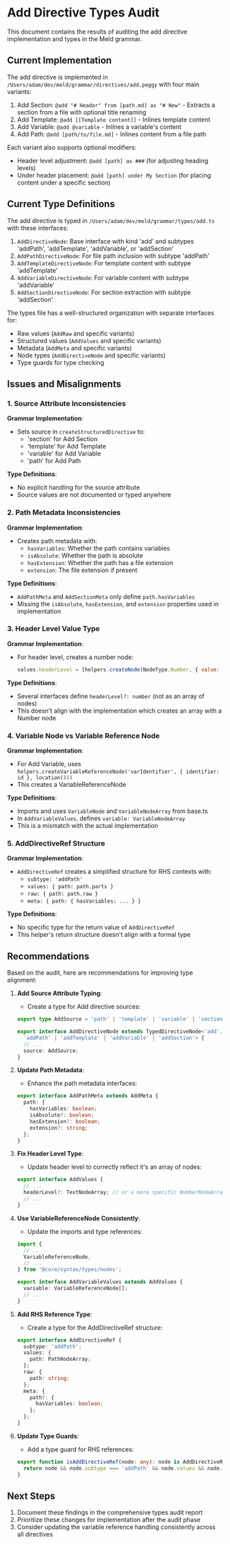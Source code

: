 # Add Directive Types Audit

This document contains the results of auditing the add directive implementation and types in the Meld grammar.

## Current Implementation

The add directive is implemented in `/Users/adam/dev/meld/grammar/directives/add.peggy` with four main variants:

1. Add Section: `@add "# Header" from [path.md] as "# New"` - Extracts a section from a file with optional title renaming
2. Add Template: `@add [[Template content]]` - Inlines template content
3. Add Variable: `@add @variable` - Inlines a variable's content
4. Add Path: `@add [path/to/file.md]` - Inlines content from a file path

Each variant also supports optional modifiers:
- Header level adjustment: `@add [path] as ###` (for adjusting heading levels)
- Under header placement: `@add [path] under My Section` (for placing content under a specific section)

## Current Type Definitions

The add directive is typed in `/Users/adam/dev/meld/grammar/types/add.ts` with these interfaces:

1. `AddDirectiveNode`: Base interface with kind 'add' and subtypes 'addPath', 'addTemplate', 'addVariable', or 'addSection'
2. `AddPathDirectiveNode`: For file path inclusion with subtype 'addPath'
3. `AddTemplateDirectiveNode`: For template content with subtype 'addTemplate'
4. `AddVariableDirectiveNode`: For variable content with subtype 'addVariable'
5. `AddSectionDirectiveNode`: For section extraction with subtype 'addSection'

The types file has a well-structured organization with separate interfaces for:
- Raw values (`AddRaw` and specific variants)
- Structured values (`AddValues` and specific variants)
- Metadata (`AddMeta` and specific variants)
- Node types (`AddDirectiveNode` and specific variants)
- Type guards for type checking

## Issues and Misalignments

### 1. Source Attribute Inconsistencies

**Grammar Implementation**:
- Sets source in `createStructuredDirective` to:
  - 'section' for Add Section
  - 'template' for Add Template
  - 'variable' for Add Variable
  - 'path' for Add Path

**Type Definitions**:
- No explicit handling for the source attribute
- Source values are not documented or typed anywhere

### 2. Path Metadata Inconsistencies

**Grammar Implementation**:
- Creates path metadata with:
  - `hasVariables`: Whether the path contains variables
  - `isAbsolute`: Whether the path is absolute
  - `hasExtension`: Whether the path has a file extension
  - `extension`: The file extension if present

**Type Definitions**:
- `AddPathMeta` and `AddSectionMeta` only define `path.hasVariables`
- Missing the `isAbsolute`, `hasExtension`, and `extension` properties used in implementation

### 3. Header Level Value Type

**Grammar Implementation**:
- For header level, creates a number node:
  ```javascript
  values.headerLevel = [helpers.createNode(NodeType.Number, { value: headerLevelValue.value, raw: headerLevelValue.raw })];
  ```

**Type Definitions**:
- Several interfaces define `headerLevel?: number` (not as an array of nodes)
- This doesn't align with the implementation which creates an array with a Number node

### 4. Variable Node vs Variable Reference Node

**Grammar Implementation**:
- For Add Variable, uses `helpers.createVariableReferenceNode('varIdentifier', { identifier: id }, location()))`
- This creates a VariableReferenceNode

**Type Definitions**:
- Imports and uses `VariableNode` and `VariableNodeArray` from base.ts
- In `AddVariableValues`, defines `variable: VariableNodeArray`
- This is a mismatch with the actual implementation

### 5. AddDirectiveRef Structure

**Grammar Implementation**:
- `AddDirectiveRef` creates a simplified structure for RHS contexts with:
  - `subtype: 'addPath'`
  - `values: { path: path.parts }`
  - `raw: { path: path.raw }`
  - `meta: { path: { hasVariables: ... } }`

**Type Definitions**:
- No specific type for the return value of `AddDirectiveRef`
- This helper's return structure doesn't align with a formal type

## Recommendations

Based on the audit, here are recommendations for improving type alignment:

1. **Add Source Attribute Typing**:
   - Create a type for Add directive sources:
   ```typescript
   export type AddSource = 'path' | 'template' | 'variable' | 'section';
   
   export interface AddDirectiveNode extends TypedDirectiveNode<'add', 
     'addPath' | 'addTemplate' | 'addVariable' | 'addSection'> {
     // ...
     source: AddSource;
   }
   ```

2. **Update Path Metadata**:
   - Enhance the path metadata interfaces:
   ```typescript
   export interface AddPathMeta extends AddMeta {
     path: {
       hasVariables: boolean;
       isAbsolute?: boolean;
       hasExtension?: boolean;
       extension?: string;
     };
   }
   ```

3. **Fix Header Level Type**:
   - Update header level to correctly reflect it's an array of nodes:
   ```typescript
   export interface AddValues {
     // ...
     headerLevel?: TextNodeArray; // or a more specific NumberNodeArray if available
     // ...
   }
   ```

4. **Use VariableReferenceNode Consistently**:
   - Update the imports and type references:
   ```typescript
   import { 
     // ...
     VariableReferenceNode,
     // ... 
   } from '@core/syntax/types/nodes';
   
   export interface AddVariableValues extends AddValues {
     variable: VariableReferenceNode[];
     // ...
   }
   ```

5. **Add RHS Reference Type**:
   - Create a type for the AddDirectiveRef structure:
   ```typescript
   export interface AddDirectiveRef {
     subtype: 'addPath';
     values: {
       path: PathNodeArray;
     };
     raw: {
       path: string;
     };
     meta: {
       path?: {
         hasVariables: boolean;
       };
     };
   }
   ```

6. **Update Type Guards**:
   - Add a type guard for RHS references:
   ```typescript
   export function isAddDirectiveRef(node: any): node is AddDirectiveRef {
     return node && node.subtype === 'addPath' && node.values && node.values.path;
   }
   ```

## Next Steps

1. Document these findings in the comprehensive types audit report
2. Prioritize these changes for implementation after the audit phase
3. Consider updating the variable reference handling consistently across all directives